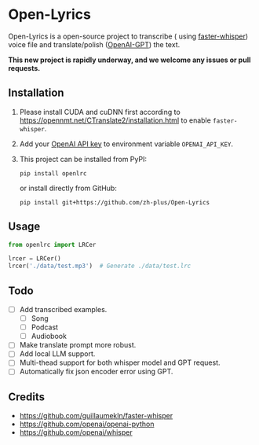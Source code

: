# Open-Lyrics

Open-Lyrics is a open-source project to transcribe (
using [faster-whisper](https://github.com/guillaumekln/faster-whisper)) voice file and
translate/polish ([OpenAI-GPT](https://github.com/openai/openai-python)) the text.

**This new project is rapidly underway, and we welcome any issues or pull requests.**

## Installation

1. Please install CUDA and cuDNN first according to https://opennmt.net/CTranslate2/installation.html to
enable `faster-whisper`.

2. Add your [OpenAI API key](https://platform.openai.com/account/api-keys) to environment variable `OPENAI_API_KEY`.

3. This project can be installed from PyPI:

    ```shell
    pip install openlrc
    ```
   or install directly from GitHub:

    ```shell
    pip install git+https://github.com/zh-plus/Open-Lyrics
    ```

## Usage

```python
from openlrc import LRCer

lrcer = LRCer()
lrcer('./data/test.mp3')  # Generate ./data/test.lrc
```

## Todo

- [ ] Add transcribed examples.
    - [ ] Song
    - [ ] Podcast
    - [ ] Audiobook
- [ ] Make translate prompt more robust.
- [ ] Add local LLM support.
- [ ] Multi-thead support for both whisper model and GPT request.
- [ ] Automatically fix json encoder error using GPT.

## Credits

- https://github.com/guillaumekln/faster-whisper
- https://github.com/openai/openai-python
- https://github.com/openai/whisper